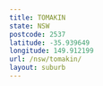 ```yaml
---
title: TOMAKIN
state: NSW
postcode: 2537
latitude: -35.939649
longitude: 149.912199
url: /nsw/tomakin/
layout: suburb
---
```

